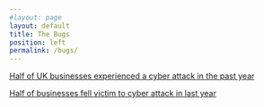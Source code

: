 ```yaml
---
#layout: page
layout: default
title: The Bugs
position: left
permalink: /bugs/
---
```


<a href="https://www.techradar.com/pro/half-of-uk-businesses-experienced-a-cyber-attack-in-the-past-year" target="_blank">Half of UK businesses experienced a cyber attack in the past year</a>

<a href="https://businesscloud.co.uk/news/half-of-businesses-fall-victim-to-cyber-attack-in-last-year/" target="_blank">Half of businesses fell victim to cyber attack in last year</a>

